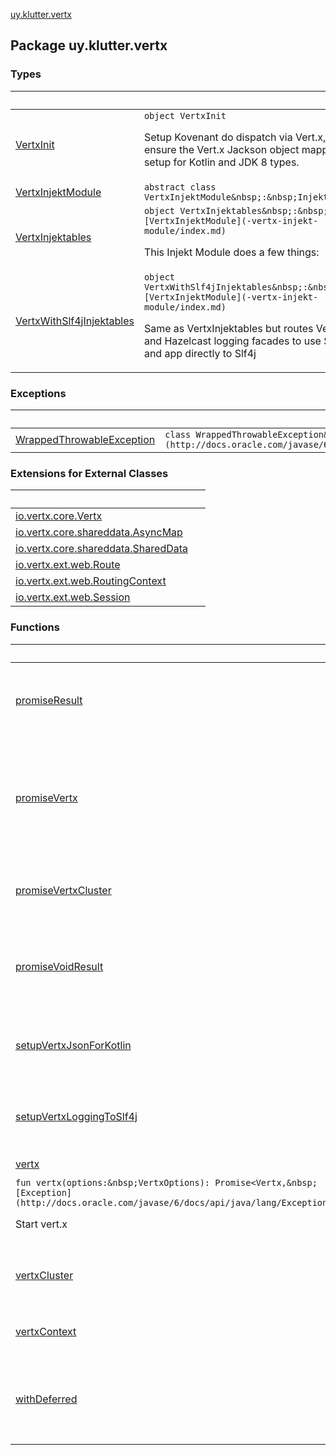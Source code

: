 [uy.klutter.vertx](.)


## Package uy.klutter.vertx

### Types

|&nbsp;|&nbsp;|
|---|---|
| [VertxInit](-vertx-init/index.md) | `object VertxInit`<p>Setup Kovenant do dispatch via Vert.x, and ensure the Vert.x Jackson object mapper is setup for Kotlin and JDK 8 types.</p> |
| [VertxInjektModule](-vertx-injekt-module/index.md) | `abstract class VertxInjektModule&nbsp;:&nbsp;InjektModule` |
| [VertxInjektables](-vertx-injektables/index.md) | `object VertxInjektables&nbsp;:&nbsp;[VertxInjektModule](-vertx-injekt-module/index.md)`<p>This Injekt Module does a few things:</p> |
| [VertxWithSlf4jInjektables](-vertx-with-slf4j-injektables/index.md) | `object VertxWithSlf4jInjektables&nbsp;:&nbsp;[VertxInjektModule](-vertx-injekt-module/index.md)`<p>Same as VertxInjektables but routes Vert.x and Hazelcast logging facades to use Slf4j, and app directly to Slf4j</p> |

### Exceptions

|&nbsp;|&nbsp;|
|---|---|
| [WrappedThrowableException](-wrapped-throwable-exception/index.md) | `class WrappedThrowableException&nbsp;:&nbsp;[Exception](http://docs.oracle.com/javase/6/docs/api/java/lang/Exception.html)` |

### Extensions for External Classes

|&nbsp;|&nbsp;|
|---|---|
| [io.vertx.core.Vertx](io.vertx.core.-vertx/index.md) |  |
| [io.vertx.core.shareddata.AsyncMap](io.vertx.core.shareddata.-async-map/index.md) |  |
| [io.vertx.core.shareddata.SharedData](io.vertx.core.shareddata.-shared-data/index.md) |  |
| [io.vertx.ext.web.Route](io.vertx.ext.web.-route/index.md) |  |
| [io.vertx.ext.web.RoutingContext](io.vertx.ext.web.-routing-context/index.md) |  |
| [io.vertx.ext.web.Session](io.vertx.ext.web.-session/index.md) |  |

### Functions

|&nbsp;|&nbsp;|
|---|---|
| [promiseResult](promise-result.md) | `fun <T> promiseResult(deferred:&nbsp;Deferred<T,&nbsp;[Exception](http://docs.oracle.com/javase/6/docs/api/java/lang/Exception.html)>): (AsyncResult<T>)&nbsp;->&nbsp;Unit`<p>Helper to convert an expectation of `AsyncResult` into a promise represented by `Deferred<T,Exception>`</p> |
| [promiseVertx](promise-vertx.md) | `fun promiseVertx(): Promise<Vertx,&nbsp;[Exception](http://docs.oracle.com/javase/6/docs/api/java/lang/Exception.html)>`<p>Start vert.x (alias for [`vertx()`](vertx.md) function)</p>`fun promiseVertx(options:&nbsp;VertxOptions): Promise<Vertx,&nbsp;[Exception](http://docs.oracle.com/javase/6/docs/api/java/lang/Exception.html)>`<p>Start vert.x (alias for [`vertx(options)`](vertx.md) function)</p> |
| [promiseVertxCluster](promise-vertx-cluster.md) | `fun promiseVertxCluster(options:&nbsp;VertxOptions): Promise<Vertx,&nbsp;[Exception](http://docs.oracle.com/javase/6/docs/api/java/lang/Exception.html)>`<p>Start clustered vert.x (alias for [`vertxCluster(options)`](vertx-cluster.md) function)</p> |
| [promiseVoidResult](promise-void-result.md) | `fun promiseVoidResult(deferred:&nbsp;Deferred<Unit,&nbsp;[Exception](http://docs.oracle.com/javase/6/docs/api/java/lang/Exception.html)>): (AsyncResult<[Void](http://docs.oracle.com/javase/6/docs/api/java/lang/Void.html)>)&nbsp;->&nbsp;Unit`<p>Same as [promiseResult](promise-result.md) but to be used when the `AsyncResult` type is `Void`</p> |
| [setupVertxJsonForKotlin](setup-vertx-json-for-kotlin.md) | `fun setupVertxJsonForKotlin(): Unit`<p>Setup the Vert.x singleton for Jackson ObjectMapper to support Kotlin and JDK 8 types.  This should be called very early<br/>in your application lifecycle.</p> |
| [setupVertxLoggingToSlf4j](setup-vertx-logging-to-slf4j.md) | `fun setupVertxLoggingToSlf4j(): Unit`<p>Tell the Vert.x and Hazelcast logging facades to log through SLF4j, this must be called very early in your application<br/>before the logging systems are activated.</p> |
| [vertx](vertx.md) | `fun vertx(): Promise<Vertx,&nbsp;[Exception](http://docs.oracle.com/javase/6/docs/api/java/lang/Exception.html)>`
`fun vertx(options:&nbsp;VertxOptions): Promise<Vertx,&nbsp;[Exception](http://docs.oracle.com/javase/6/docs/api/java/lang/Exception.html)>`<p>Start vert.x</p> |
| [vertxCluster](vertx-cluster.md) | `fun vertxCluster(options:&nbsp;VertxOptions): Promise<Vertx,&nbsp;[Exception](http://docs.oracle.com/javase/6/docs/api/java/lang/Exception.html)>`<p>Start clustered vert.x</p> |
| [vertxContext](vertx-context.md) | `fun vertxContext(): Context?`<p>retrieve the current vert.x context if one is attached to the current thread</p> |
| [withDeferred](with-deferred.md) | `fun <T> withDeferred(codeBlock:&nbsp;(Deferred<T,&nbsp;[Exception](http://docs.oracle.com/javase/6/docs/api/java/lang/Exception.html)>)&nbsp;->&nbsp;Unit): Promise<T,&nbsp;[Exception](http://docs.oracle.com/javase/6/docs/api/java/lang/Exception.html)>`<p>Helper function that creates a deferred for a block of code and returns the promise associated with the deferred</p> |
